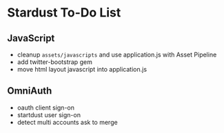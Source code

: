 # Stardust To-Do List

## JavaScript

* cleanup `assets/javascripts` and use application.js with Asset Pipeline
* add twitter-bootstrap gem
* move html layout javascript into application.js

## OmniAuth

* oauth client sign-on
* startdust user sign-on
* detect multi accounts ask to merge

